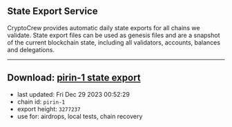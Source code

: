 ## State Export Service
CryptoCrew provides automatic daily state exports for all chains we validate. State export files can be used as genesis files and are a snapshot of the current blockchain state, including all validators, accounts, balances and delegations.

---
**Download: [pirin-1 state export](https://dl.ccvalidators.com/SERVICE/nolus/pirin-1_export_3277237.json)**
---

- last updated: Fri Dec 29 2023 00:52:29
- chain id: `pirin-1`
- export height: `3277237`
- use for: airdrops, local tests, chain recovery
